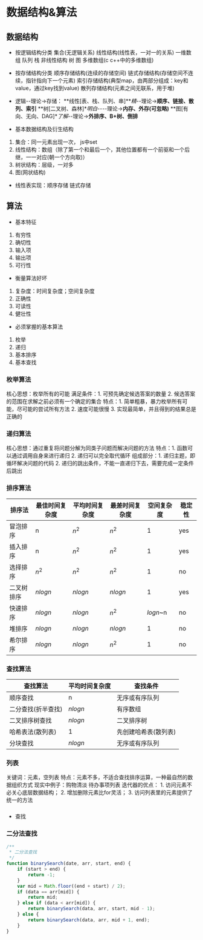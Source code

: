 # 数据结构&算法

## 数据结构
- 按逻辑结构分类
    集合(无逻辑关系)
    线性结构(线性表，一对一的关系)
        一维数组
        队列
        栈
    非线性结构
        树
        图
        多维数组(c c++中的多维数组)
- 按存储结构分类
    顺序存储结构(连续的存储空间)
    链式存储结构(存储空间不连续，指针指向下一个元素)
    索引存储结构(典型map，由两部分组成：key和value，通过key找到value)
    散列存储结构(元素之间无联系，用于堆)

- 逻辑--理论->存储：
**线性[表、栈、队列、串]***精*--理论->**顺序、链接、散列、索引**
**树[二叉树、森林]**明白*----理论->**内存、外存(可忽略)**
**图[有向、无向、DAG]**了解*--理论->**外排序、B+树、倒排**

- 基本数据结构及衍生结构
1. 集合：同一元素出现一次， js中set
2. 线性结构：数组（除了第一个和最后一个，其他位置都有一个前驱和一个后继，一一对应(朝一个方向取)）
3. 树状结构：层级，一对多
4. 图(网状结构)

- 线性表实现：顺序存储 链式存储

## 算法
- 基本特征
1. 有穷性
2. 确切性
3. 输入项
4. 输出项
5. 可行性
- 衡量算法好坏
1. 复杂度：时间复杂度；空间复杂度
2. 正确性
3. 可读性
4. 健壮性
- 必须掌握的基本算法
1. 枚举
2. 递归
3. 基本排序
4. 基本查找

### 枚举算法
核心思想：枚举所有的可能
满足条件：1. 可预先确定候选答案的数量
        2. 候选答案的范围在求解之前必须有一个确定的集合
特点：1. 简单粗暴，暴力枚举所有可能，尽可能的尝试所有方法
    2. 速度可能很慢
    3. 实现最简单，并且得到的结果总是正确的      

### 递归算法
核心思想：通过重复将问题分解为同类子问题而解决问题的方法
特点：1. 函数可以通过调用自身来进行递归
    2. 递归可以完全取代循环
组成部分：1. 递归主题，即循环解决问题的代码
        2. 递归的跳出条件，不能一直递归下去，需要完成一定条件后跳出

### 排序算法
排序法 | 最佳时间复杂度 |  平均时间复杂度 |  最差时间复杂度 |  空间复杂度 |  稳定性   
-|-|-|-|-|-
冒泡排序 | n | $n^2$ | $n^2$ | 1 | yes |  
插入排序 | n | $n^2$ | $n^2$ | 1 | yes |  
选择排序 | $n^2$ | $n^2$ | $n^2$ | 1 | no |  
二叉树排序 | $nlogn$ | $nlogn$ | $nlogn$ | 1 | yes |  
快速排序 | $nlogn$ | $nlogn$ | $n^2$ | $logn$~n | no |  
堆排序 | $nlogn$ | $nlogn$ | $nlogn$ | 1 | no |  
希尔排序 | $nlogn$ | $nlogn$ | $n^2$ | 1 | no |  

### 查找算法
查找算法 | 平均时间复杂度 |  查找条件  
-|-|-
顺序查找 | n | 无序或有序队列 |
二分查找(折半查找) | $nlogn$ | 有序数组 |
二叉排序树查找 | $nlogn$ | 二叉排序树 |
哈希表法(散列表) | 1 | 先创建哈希表(散列表) |
分块查找 | $nlogn$ | 无序或有序队列 |










### 列表
关键词：元素，空列表
特点：元素不多，不适合查找排序运算，一种最自然的数据组织方式
现实中例子：购物清淡 待办事项列表
迭代器的优点：
    1. 访问元素不必关心底层数据结构；
    2. 增加删除元素比for灵活；
    3. 访问列表里的元素提供了统一的方法

### 
- 查找
### 二分法查找
```js
/**
 * 二分法查找
 */
function binarySearch(date, arr, start, end) {
    if (start > end) {
        return -1;
    }
    var mid = Math.floor((end + start) / 2);
    if (data == arr[mid]) {
        return mid;
    } else if (data < arr[mid]) {
        return binarySearch(data, arr, start, mid - 1);
    } else {
        return binarySearch(data, arr, mid + 1, end);
    }
}
```